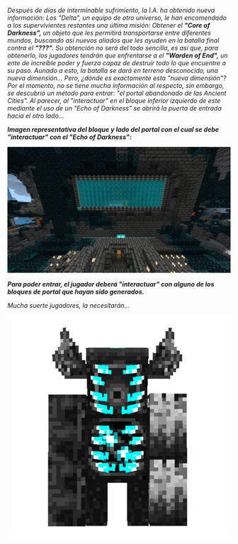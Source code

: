 *Después de días de interminable sufrimiento, la I.A. ha obtenido nueva información: Los "Delta", un equipo de otro universo, le han encomendado a los supervivientes restantes una última misión: Obtener el **"Core of Darkness",** un objeto que les permitirá transportarse entre diferentes mundos, buscando así nuevos aliados que les ayuden en la batalla final contra el **"???".** Su obtención no será del todo sencilla, es así que, para obtenerlo, los jugadores tendrán que enfrentarse a el **"Warden of End",** un ente de increíble poder y fuerza capaz de destruir todo lo que encuentre a su paso. Aunado a esto, la batalla se dará en terreno desconocido, una nueva dimensión... Pero, ¿dónde es exactamente esta "nueva dimensión"? Por el momento, no se tiene mucha información al respecto, sin embargo, se descubrió un método para entrar: "el portal abandonado de las Ancient Cities". Al parecer, al "interactuar" en el bloque inferior izquierdo de este mediante el uso de un "Echo of Darkness" se abrirá la puerta de entrada hacia el otro lado...*

***Imagen representativa del bloque y lado del portal con el cual se debe "interactuar" con el "Echo of Darkness":***

![portal_warden](https://github.com/MiguelVeraXd/Valley-Dimensional-Wiki/blob/main/Main/Wiki/assets/crafteo/portal_warden.png)

***Para poder entrar, el jugador deberá "interactuar" con alguno de los bloques de portal que hayan sido generados.***

*Mucha suerte jugadores, la necesitarán...*

![warden_of_the_end](https://github.com/MiguelVeraXd/Valley-Dimensional-Wiki/blob/main/Main/Wiki/assets/bosses/boss_final-ezgif.com-crop.gif)
